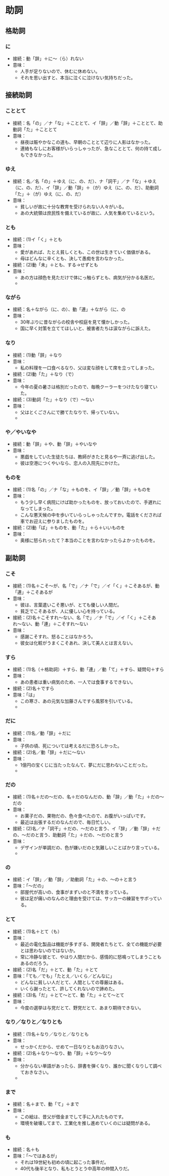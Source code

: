 # 助詞

## 格助詞

### に

- 接続：動「辞」＋に〜（ら）れない
- 意味：
  - 人手が足りないので、休むに休めない。
  - それを思い出すと、本当に泣くに泣けない気持ちだった。

## 接続助詞

### こととて

- 接続：名「の」／ナ「な」＋こととて、イ「辞」／動「辞」＋こととて、助動詞「た」＋こととて
- 意味：
  - 昼夜は賑やかなこの道も、早朝のこととて辺りに人影はなかった。
  - 連絡もなしにお客様がいらっしゃったが、急なこととて、何の持て成しもできなかった。

### ゆえ

- 接続：名／名「の」＋ゆえ（に、の、だ）、ナ「詞干」／ナ「な」＋ゆえ（に、の、だ）、イ「辞」／動「辞」＋（が）ゆえ（に、の、だ）、助動詞「た」＋（が）ゆえ（に、の、だ）
- 意味：
  - 貧しいが故に十分な教育を受けられない人々がいる。
  - あの大統領は庶民性を備えているが故に、人気を集めているという。

### とも

- 接続：(1)イ「く」＋とも
- 意味：
  - 愛があれば、たとえ貧しくとも、この世は生きていく価値がある。
  - 母はどんなに辛くとも、決して愚痴を言わなかった。
- 接続：(2)動「未」＋とも、する→せずとも
- 意味：
  - あの方は顔色を見ただけで体にっ触らずとも、病気が分かる名医だ。
  - 

### ながら

- 接続：名＋ながら（に、の）、動「連」＋ながら（に、の
- 意味：
  - 30年ぶりに昔ながらの校舎や校庭を見て懐かしかった。
  - 国に早く対策を立ててほしいと、被害者たちは涙ながらに訴えた。

### なり

- 接続：(1)動「辞」＋なり
- 意味：
  - 私の料理を一口食べるなり、父は変な顔をして席を立ってしまった。
- 接続：(2)動「た」＋なり（で）
- 意味：
  - 今年の夏の暑さは格別だったので、毎晩クーラーをつけたなり寝ていた。
- 接続：(3)動詞「た」＋なり（で）〜ない
- 意味：
  - 父はとくごさんにで勝てたなりで、帰っていない。
  - 

### や／やいなや

- 接続：動「辞」＋や、動「辞」＋やいなや
- 意味：
  - 悪戯をしていた生徒たちは、教師がきたと見るや一斉に逃げ出した。
  - 彼は空港につくやいなら、恋人の入院先にかけた。

### ものを

- 接続：(1)名「の」／ナ「な」＋ものを、イ「辞」／動「辞」＋ものを
- 意味：
  - もう少し早く病院にけば助かったものを、放っておいたので、手遅れになってしまった。
  - こんな悪天候の中を歩いていらっしゃったんですか。電話をくだされば車でお迎えに参りましたものを。
- 接続：(2)動「ば」＋ものを、動「た」＋ら＋いいものを
- 意味：
  - 奥様に怒られったて？本当のことを言わなかったらよかったものを。

## 副助詞

### こそ

- 接続：(1)名＋こそ〜が、名「で」／ナ「で」／イ「く」＋こそあるが、動「連」＋こそあるが
- 意味：
  - 彼は、言葉遣いこそ悪いが、とても優しい人間だ。
  - 貧乏でこそあるが、人に優しい心を持っている。
- 接続：(2)名＋こそすれ〜ない、名「で」／ナ「で」／イ「く」＋こそあれ〜ない、動「連」＋こそすれ〜ない
- 意味：
  - 感謝こそすれ、怒ることはなかろう。
  - 彼女は化粧がうまくこそあれ、決して美人とは言えない。

### すら

- 接続：(1)名（＋格助詞）＋すら、動「連」／動「て」＋すら、疑問句＋すら
- 意味：
  - あの患者は重い病気のため、一人では食事するできない。
- 接続：(2)名＋ですら
- 意味：「は」
  - この寒さ、あの元気な加藤さんですら風邪を引いている。
  - 

### だに
- 接続：(1)名／動「辞」＋だに
- 意味：
  - 子供の頃、死については考えるだに恐ろしかった。
- 接続：(2)名／動「辞」＋だに〜ない
- 意味：
  - 1億円の宝くじに当たったなんて、夢にだに思わないことだった。
  - 

### だの

- 接続：(1)名＋だの〜だの、名＋だのなんだの、動「辞」／動「た」＋だの〜だの
- 意味：
  - お菓子だの、果物だの、色々食べたので、お腹がいっぱいです。
  - 最近は出張するだのなんだので、毎日忙しい。
- 接続：(2)名／ナ「詞干」＋だの、〜だのと言う、イ「辞」／動「辞」＋だの、〜だのと言う、助動詞「た」＋だの、〜だのと言う
- 意味：
  - デザインが単調だの、色が嫌いだのと気難しいことばかり言っている。
  - 

### の

- 接続：イ「辞」／動「辞」／助動詞「た」＋の、〜の＋と言う
- 意味：「〜だの」
  - 部屋代が高いの、食事がまずいのと不満を言っている。
  - 彼は足が痛いのなんのと理由を受けては、サッカーの練習をサボっている。

### とて

- 接続：(1)名＋とて（も）
- 意味：
  - 最近の電化製品は機能が多すぎる、開発者たちとて、全ての機能が必要とは思わないのではないか。
  - 常に冷静な彼とて、やはり人間だから、感情的に怒鳴ってしまうこともあるのだろう。
- 接続：(2)名「だ」＋とて、動「た」＋とて
- 意味：「ても／でも」「たとえ／いくら／どんなに」
  - どんなに貧しい人だとて、人間としての尊厳はある。
  - いくら謝ったとて、許してくれないので諦めた。
- 接続：(3)名「だ」＋とて〜とて、動「た」＋とて〜とて
- 意味：
  - 今度の選挙は与党だとて、野党だとて、あまり期待できない。

### なり／なりと／なりとも

- 接続：(1)名＋なり／なりと／なりとも
- 意味：
  - せっかくだから、せめて一日なりともお泊りなさい。
- 接続：(2)名＋なり〜なり、動「辞」＋なり〜なり
- 意味：
  - 分からない単語があったら、辞書を弾くなり、誰かに聞くなりして調べておきなさい。
  - 

### まで

- 接続：名＋まで、動「て」＋まで
- 意味：
  - この絵は、昔父が借金までして手に入れたものです。
  - 環境を破壊してまで、工業化を推し進めていくのには疑問がある。

### も

- 接続：名＋も
- 意味：「〜ではあるが」
  - それは19世紀も初めの頃に起こった事件だ。
  - 40代も後半となり、私もとうとう中高年の仲間入りだ。
